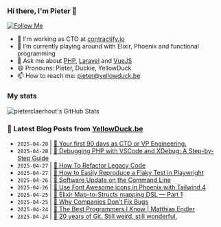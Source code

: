 ### Hi there, I'm Pieter 👋  
[![Follow Me](https://img.shields.io/github/followers/pieterclaerhout?label=Follow&style=social)](https://github.com/pieterclaerhout)

- 🏢 I'm working as CTO at [contractify.io](https://contractify.io)
- 🌱 I’m currently playing around with Elixir, Phoenix and functional programming
- 💬 Ask me about [PHP](https://php.net), [Laravel](http://laravel.com) and [VueJS](https://vuejs.org)
- 😄 Pronouns: Pieter, Duckie, YellowDuck
- 📫 How to reach me: pieter@yellowduck.be

### My stats

![pieterclaerhout's GitHub Stats](https://github-readme-stats.vercel.app/api?username=pieterclaerhout&show_icons=true&count_private=true&line_height=40)

### 📩 Latest Blog Posts from [YellowDuck.be](https://www.yellowduck.be/)
<!-- BLOG-POST-LIST:START -->
- `2025-04-28` | [🔗 Your first 90 days as CTO or VP Engineering.](https://www.yellowduck.be/posts/your-first-90-days-as-cto-or-vp-engineering)  
- `2025-04-28` | [🔗 Debugging PHP with VSCode and XDebug: A Step-by-Step Guide](https://www.yellowduck.be/posts/debugging-php-with-vscode-and-xdebug-a-step-by-step-guide)  
- `2025-04-27` | [🔗 How To Refactor Legacy Code](https://www.yellowduck.be/posts/how-to-refactor-legacy-code)  
- `2025-04-27` | [🔗 How to Easily Reproduce a Flaky Test in Playwright](https://www.yellowduck.be/posts/how-to-easily-reproduce-a-flaky-test-in-playwright)  
- `2025-04-26` | [🔗 Software Update on the Command Line](https://www.yellowduck.be/posts/software-update-on-the-command-line)  
- `2025-04-26` | [🔗 Use Font Awesome icons in Phoenix with Tailwind 4](https://www.yellowduck.be/posts/use-font-awesome-icons-in-phoenix-with-tailwind-4)  
- `2025-04-25` | [🔗 Elixir Map-to-Structs mapping DSL — Part 1](https://www.yellowduck.be/posts/elixir-map-to-structs-mapping-dsl-part-1)  
- `2025-04-25` | [🔗 Why Companies Don’t Fix Bugs](https://www.yellowduck.be/posts/why-companies-dont-fix-bugs)  
- `2025-04-24` | [🔗 The Best Programmers I Know | Matthias Endler](https://www.yellowduck.be/posts/the-best-programmers-i-know-matthias-endler)  
- `2025-04-24` | [🔗 20 years of Git. Still weird, still wonderful.](https://www.yellowduck.be/posts/20-years-of-git-still-weird-still-wonderful)  

<!-- BLOG-POST-LIST:END -->
